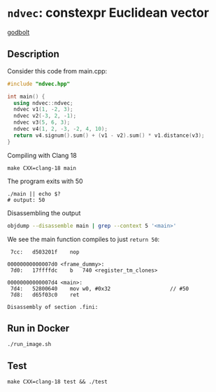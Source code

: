 # `ndvec`: constexpr Euclidean vector

[godbolt](https://godbolt.org/z/zhxMjdPh8)

## Description

Consider this code from main.cpp:
```c++
#include "ndvec.hpp"

int main() {
  using ndvec::ndvec;
  ndvec v1(1, -2, 3);
  ndvec v2(-3, 2, -1);
  ndvec v3(5, 6, 3);
  ndvec v4(1, 2, -3, -2, 4, 10);
  return v4.signum().sum() + (v1 - v2).sum() * v1.distance(v3);
}
```
Compiling with Clang 18
```
make CXX=clang-18 main
```
The program exits with 50
```
./main || echo $?
# output: 50
```
Disassembling the output
```sh
objdump --disassemble main | grep --context 5 '<main>'
```
We see the main function compiles to just `return 50`:
```
 7cc:	d503201f 	nop

00000000000007d0 <frame_dummy>:
 7d0:	17ffffdc 	b	740 <register_tm_clones>

00000000000007d4 <main>:
 7d4:	52800640 	mov	w0, #0x32                  	// #50
 7d8:	d65f03c0 	ret

Disassembly of section .fini:
```

## Run in Docker

```
./run_image.sh
```

## Test

```
make CXX=clang-18 test && ./test
```
